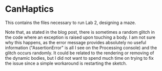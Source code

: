 # CanHaptics

This contains the files necessary to run Lab 2, designing a maze.

Note that, as stated in the blog post, there is sometimes a random glitch in the code where an exception is raised upon touching a body. I am not sure why this happens, as the error message provides absolutely no useful information ("AssertionError" is all I see on the Processing console) and the glitch occurs randomly. It could be related to the rendering or removing of the dynamic bodies, but I did not want to spend much time on trying to fix the issue since a simple workaround is restarting the sketch.
